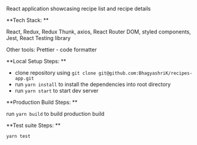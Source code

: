 React application showcasing recipe list and recipe details

**Tech Stack: **

React, Redux, Redux Thunk, axios, React Router DOM, styled components, Jest, React Testing library

Other tools:
Prettier - code formatter

**Local Setup Steps: **

- clone repository using `git clone git@github.com:BhagyashriK/recipes-app.git`
- run `yarn install` to install the dependencies into root directory
- run `yarn start` to start dev server

**Production Build Steps: **

run `yarn build` to build production build

**Test suite Steps: **

`yarn test`
